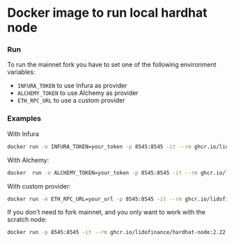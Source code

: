 # Docker image to run local hardhat node

### Run

To run the mainnet fork you have to set one of the following environment variables:
- `INFURA_TOKEN` to use Infura as provider
- `ALCHEMY_TOKEN` to use Alchemy as provider
- `ETH_RPC_URL` to use a custom provider

### Examples
With Infura
```bash
docker run -e INFURA_TOKEN=your_token -p 8545:8545 -it --rm ghcr.io/lidofinance/hardhat-node:2.22.11
```
With Alchemy:
```bash
docker  run -e ALCHEMY_TOKEN=your_token -p 8545:8545 -it --rm ghcr.io/lidofinance/hardhat-node:2.22.11
```
With custom provider:
```bash 
docker run -e ETH_RPC_URL=your_url -p 8545:8545 -it --rm ghcr.io/lidofinance/hardhat-node:2.22.11
```
If you don't need to fork mainnet, and you only want to work with the scratch node:
```bash
docker run -p 8545:8545 -it --rm ghcr.io/lidofinance/hardhat-node:2.22.11-scratch
```
